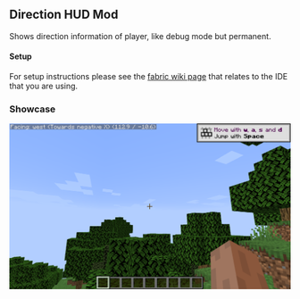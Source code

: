 ## Direction HUD Mod    

Shows direction information of player, like debug mode but permanent.  

#### Setup

For setup instructions please see the [fabric wiki page](https://fabricmc.net/wiki/tutorial:setup) that relates to the IDE that you are using.

### Showcase  

![Screenshot of mod in action, Showing Cardinal direction, pitch, and yaw](screenshots/2021-01-06_21.35.08.png?raw=true)  

